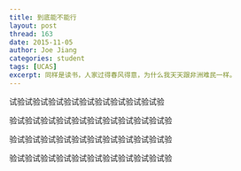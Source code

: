 ```yaml
---
title: 到底能不能行
layout: post
thread: 163
date: 2015-11-05
author: Joe Jiang
categories: student
tags: [UCAS]
excerpt: 同样是读书，人家过得春风得意，为什么我天天跟非洲难民一样。
---
```




试验试验试验试验试验试验试验试验试验试验

验试验试验试验试验试验试验试验试验试验试验

验试验试验试验试验试验试验试验试验试验试验

验试验试验试验试验试验试验试验试验试验试验